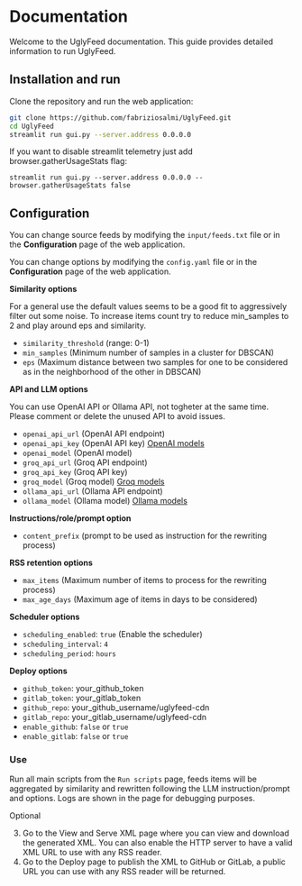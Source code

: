 # Documentation
Welcome to the UglyFeed documentation. This guide provides detailed information to run UglyFeed.

## Installation and run

Clone the repository and run the web application:

```sh
git clone https://github.com/fabriziosalmi/UglyFeed.git
cd UglyFeed
streamlit run gui.py --server.address 0.0.0.0
```

If you want to disable streamlit telemetry just add browser.gatherUsageStats flag:

`streamlit run gui.py --server.address 0.0.0.0 --browser.gatherUsageStats false`


## Configuration

You can change source feeds by modifying the `input/feeds.txt` file or in the **Configuration** page of the web application.

You can change options by modifying the `config.yaml` file or in the **Configuration** page of the web application.

**Similarity options**

For a general use the default values seems to be a good fit to aggressively filter out some noise. To increase items count try to reduce min_samples to 2 and play around eps and similarity.

- `similarity_threshold` (range: 0-1)
- `min_samples` (Minimum number of samples in a cluster for DBSCAN)
- `eps` (Maximum distance between two samples for one to be considered as in the neighborhood of the other in DBSCAN)

**API and LLM options**

You can use OpenAI API or Ollama API, not togheter at the same time. Please comment or delete the unused API to avoid issues.

- `openai_api_url` (OpenAI API endpoint)
- `openai_api_key` (OpenAI API key) [OpenAI models](https://platform.openai.com/docs/models)
- `openai_model` (OpenAI model)
- `groq_api_url` (Groq API endpoint)
- `groq_api_key` (Groq API key)
- `groq_model` (Groq model) [Groq models](https://console.groq.com/docs/models)
- `ollama_api_url` (Ollama API endpoint)
- `ollama_model` (Ollama model) [Ollama models](https://platform.openai.com/docs/models)

**Instructions/role/prompt option**
- `content_prefix` (prompt to be used as instruction for the rewriting process)

**RSS retention options**
- `max_items` (Maximum number of items to process for the rewriting process)
- `max_age_days` (Maximum age of items in days to be considered)

**Scheduler options**
- `scheduling_enabled`: `true` (Enable the scheduler)
- `scheduling_interval`: `4` 
- `scheduling_period`: `hours`

**Deploy options**

- `github_token`: your_github_token
- `gitlab_token`: your_gitlab_token
- `github_repo`: your_github_username/uglyfeed-cdn
- `gitlab_repo`: your_gitlab_username/uglyfeed-cdn
- `enable_github`: `false` or `true`
- `enable_gitlab`: `false` or `true`



### Use

Run all main scripts from the `Run scripts` page, feeds items will be aggregated by similarity and rewritten following the LLM instruction/prompt and options. 
Logs are shown in the page for debugging purposes.

Optional

3. Go to the View and Serve XML page where you can view and download the generated XML. You can also enable the HTTP server to have a valid XML URL to use with any RSS reader.
4. Go to the Deploy page to publish the XML to GitHub or GitLab, a public URL you can use with any RSS reader will be returned.
